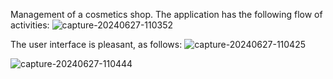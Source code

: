 Management of a cosmetics shop. The application has the following flow of activities:
![capture-20240627-110352](https://github.com/lngsp/Cosmetics-shop/assets/102326882/4f4d208c-5fdd-4ed6-8c9c-b2ffdbb8b414)


The user interface is pleasant, as follows:
![capture-20240627-110425](https://github.com/lngsp/Cosmetics-shop/assets/102326882/48c89ec2-50cb-4f60-9c32-92227dc0374f)

![capture-20240627-110444](https://github.com/lngsp/Cosmetics-shop/assets/102326882/112e3964-4a20-4b4f-9e86-cfeb6f6fc036)
